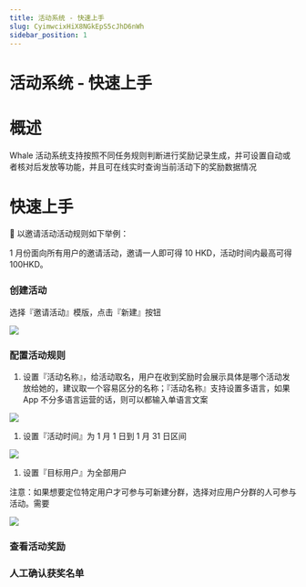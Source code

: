 ```yaml
---
title: 活动系统 - 快速上手
slug: CyimwcixHiX8NGkEpS5cJhD6nWh
sidebar_position: 1
---
```



# 活动系统 - 快速上手

# 概述

Whale 活动系统支持按照不同任务规则判断进行奖励记录生成，并可设置自动或者核对后发放等功能，并且可在线实时查询当前活动下的奖励数据情况

# 快速上手

<div class="callout callout-bg-2 callout-border-2">
<p>📌 以邀请活动活动规则如下举例：</p>
<p>1 月份面向所有用户的邀请活动，邀请一人即可得 10 HKD，活动时间内最高可得 100HKD。</p>
</div>

### 创建活动

选择『邀请活动』模版，点击『新建』按钮

<img src="/assets/C8SBbPeLwoIsjRxQC8ec28WVnza.png" src-width="2816" src-height="1508" align="center"/>

### 配置活动规则

1. 设置『活动名称』，给活动取名，用户在收到奖励时会展示具体是哪个活动发放给她的，建议取一个容易区分的名称；『活动名称』支持设置多语言，如果 App 不分多语言运营的话，则可以都输入单语言文案

<img src="/assets/R2ynbGjgLoV4E8xTx9OcvdH3n7k.png" src-width="2332" src-height="1474" align="center"/>

1. 设置『活动时间』为 1 月 1 日到 1 月 31 日区间

<img src="/assets/YvsPbijeFo7GzaxuQn1ca0i7nGg.png" src-width="2340" src-height="1480" align="center"/>

1. 设置『目标用户』为全部用户

注意：如果想要定位特定用户才可参与可新建分群，选择对应用户分群的人可参与活动。需要

<img src="/assets/OgrWbjKnNoK9x5xqRFMc7knqnOb.png" src-width="2308" src-height="1506" align="center"/>

### 查看活动奖励

### 人工确认获奖名单

